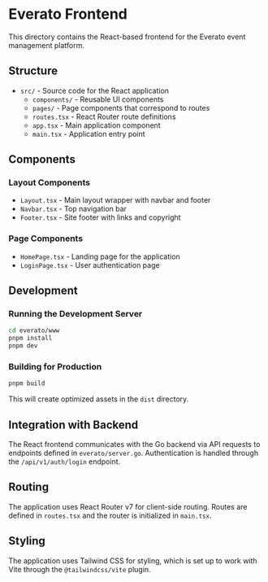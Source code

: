 # Everato Frontend

This directory contains the React-based frontend for the Everato event management platform.

## Structure

- `src/` - Source code for the React application
  - `components/` - Reusable UI components
  - `pages/` - Page components that correspond to routes
  - `routes.tsx` - React Router route definitions
  - `app.tsx` - Main application component
  - `main.tsx` - Application entry point

## Components

### Layout Components

- `Layout.tsx` - Main layout wrapper with navbar and footer
- `Navbar.tsx` - Top navigation bar
- `Footer.tsx` - Site footer with links and copyright

### Page Components

- `HomePage.tsx` - Landing page for the application
- `LoginPage.tsx` - User authentication page

## Development

### Running the Development Server

```bash
cd everato/www
pnpm install
pnpm dev
```

### Building for Production

```bash
pnpm build
```

This will create optimized assets in the `dist` directory.

## Integration with Backend

The React frontend communicates with the Go backend via API requests to endpoints defined in `everato/server.go`. Authentication is handled through the `/api/v1/auth/login` endpoint.

## Routing

The application uses React Router v7 for client-side routing. Routes are defined in `routes.tsx` and the router is initialized in `main.tsx`.

## Styling

The application uses Tailwind CSS for styling, which is set up to work with Vite through the `@tailwindcss/vite` plugin.
